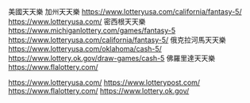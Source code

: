 美國天天樂 
  加州天天樂 https://www.lotteryusa.com/california/fantasy-5/ https://www.lotteryusa.com/
  密西根天天樂 https://www.michiganlottery.com/games/fantasy-5 https://www.lotteryusa.com/california/fantasy-5/
  俄克拉河馬天天樂 https://www.lotteryusa.com/oklahoma/cash-5/ https://www.lottery.ok.gov/draw-games/cash-5
  佛羅里達天天樂 https://www.flalottery.com/

  https://www.lotteryusa.com/
https://www.lotterypost.com/
https://www.flalottery.com/
https://www.lottery.ok.gov/